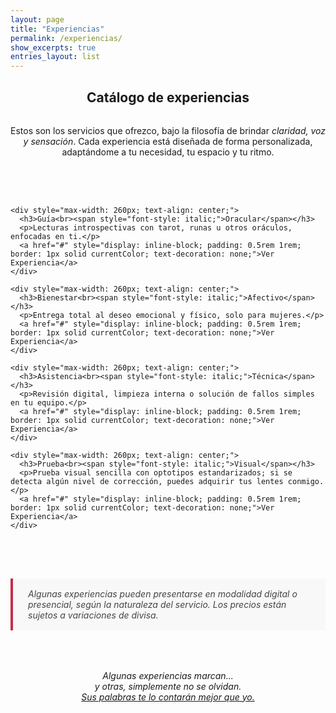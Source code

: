 ```yaml
---
layout: page
title: "Experiencias"
permalink: /experiencias/
show_excerpts: true
entries_layout: list
---
```


<section class="catalogo-wrapper">
  <h1 style="text-align: center;">Catálogo de experiencias</h1>
  <div style="margin-top: 2rem;"></div>
  <p style="text-align: center; max-width: 600px; margin: 0 auto;">
    Estos son los servicios que ofrezco, bajo la filosofía de brindar 
    <em>claridad, voz y sensación</em>.  
    Cada experiencia está diseñada de forma personalizada, adaptándome 
    a tu necesidad, tu espacio y tu ritmo.
  </p>

  <div style="margin-top: 4rem;"></div>

  <!-- Experiencias en cuadrícula -->
  <div style="display: flex; flex-wrap: wrap; justify-content: center; gap: 2rem; margin-top: 2rem;">

    <div style="max-width: 260px; text-align: center;">
      <h3>Guía<br><span style="font-style: italic;">Oracular</span></h3>
      <p>Lecturas introspectivas con tarot, runas u otros oráculos, enfocadas en ti.</p>
      <a href="#" style="display: inline-block; padding: 0.5rem 1rem; border: 1px solid currentColor; text-decoration: none;">Ver Experiencia</a>
    </div>

    <div style="max-width: 260px; text-align: center;">
      <h3>Bienestar<br><span style="font-style: italic;">Afectivo</span></h3>
      <p>Entrega total al deseo emocional y físico, solo para mujeres.</p>
      <a href="#" style="display: inline-block; padding: 0.5rem 1rem; border: 1px solid currentColor; text-decoration: none;">Ver Experiencia</a>
    </div>

    <div style="max-width: 260px; text-align: center;">
      <h3>Asistencia<br><span style="font-style: italic;">Técnica</span></h3>
      <p>Revisión digital, limpieza interna o solución de fallos simples en tu equipo.</p>
      <a href="#" style="display: inline-block; padding: 0.5rem 1rem; border: 1px solid currentColor; text-decoration: none;">Ver Experiencia</a>
    </div>

    <div style="max-width: 260px; text-align: center;">
      <h3>Prueba<br><span style="font-style: italic;">Visual</span></h3>
      <p>Prueba visual sencilla con optotipos estandarizados; si se detecta algún nivel de corrección, puedes adquirir tus lentes conmigo.</p>
      <a href="#" style="display: inline-block; padding: 0.5rem 1rem; border: 1px solid currentColor; text-decoration: none;">Ver Experiencia</a>
    </div>

  </div>

  <div style="margin-bottom: 4rem;"></div>

  <!-- Nota de modalidades y precios -->
  <blockquote style="max-width: 700px; margin: 0 auto; padding: 1rem 1.5rem; border-left: 4px solid #c72c48; background: #f8f8f8; font-style: italic; color: #444;">
    Algunas experiencias pueden presentarse en modalidad digital o presencial, según la naturaleza del servicio.  
    Los precios están sujetos a variaciones de divisa.
  </blockquote>

</section>

<p style="text-align: center; font-style: italic; margin-top: 4rem;">
  Algunas experiencias marcan...<br>
  y otras, simplemente no se olvidan.<br>
  <a href="/testimonios/" style="text-decoration: underline;">Sus palabras te lo contarán mejor que yo.</a>
</p>
